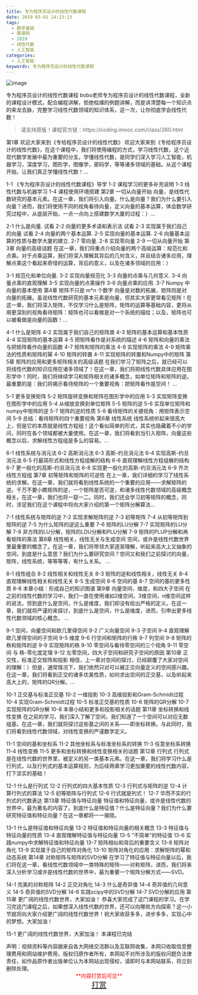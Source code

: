 ```yaml
---
title: 专为程序员设计的线性代数课程
date: 2019-03-01 14:13:13
tags:
  - 数学基础
  - 慕课网
  - 2019
  - 线性代数
  - 人工智能
categories:
  - 人工智能
keywords: 专为程序员设计的线性代数课程
---
```

![image](//szimg.mukewang.com/5b5835a60001907e05400300-360-202.jpg)

专为程序员设计的线性代数课程
bobo老师专为程序员设计的线性代数课程，全新的课程设计模式，配合编程讲解，拒绝枯燥的例题讲解，而是讲清楚每一个知识点的来龙去脉，完整学习线性代数领域的知识体系，这一次，让你彻底学会线性代数！

<!-- more -->
<blockquote class="blockquote-center">
请支持原版！课程官方链：https://coding.imooc.com/class/260.html</blockquote>
</blockquote>
第1章 欢迎大家来到《专给程序员设计的线性代数》
欢迎大家来到《专给程序员设计的线性代数》，在这个课程中，我们将使用编程的方式，学习线性代数，这个近现代数学发展中最为重要的分支。学懂线性代数，是同学们深入学习人工智能，机器学习，深度学习，图形学，图像学，密码学，等等诸多领域的基础。从这个课程开始，让我们真正学懂线性代数！...

 1-1 《专为程序员设计的线性代数课程》导学
 1-2 课程学习的更多补充说明
 1-3 线性代数与机器学习
 1-4 课程使用环境搭建
第2章 一切从向量开始
向量，是线性代数研究的基本元素。在这一章，我们将引入向量。什么是向量？我们为什么要引入向量？进而，我们将使用不同的视角看待向量，定义向量的基本运算，体会数学研究过程中，从底层开始，一点一点向上搭建数学大厦的过程：）...

 2-1 什么是向量. 试看
 2-2 向量的更多术语和表示法 试看
 2-3 实现属于我们自己的向量 试看
 2-4 向量的两个基本运算.
 2-5 实现向量的基本运算.
 2-6 向量基本运算的性质与数学大厦的建立.
 2-7 零向量.
 2-8 实现零向量
 2-9 一切从向量开始
第3章 向量的高级话题
在这一章，我们将重点介绍向量的两个高级运算：规范化和点乘。对于点乘运算，我们将深入理解其背后的几何含义，并且结合诸多应用，理解点乘这个看起来奇怪的运算，背后的意义，以及在诸多领域的应用：）

 3-1 规范化和单位向量.
 3-2 实现向量规范化
 3-3 向量的点乘与几何意义.
 3-4 向量点乘的直观理解
 3-5 实现向量的点乘操作
 3-6 向量点乘的应用.
 3-7 Numpy 中向量的基本使用
第4章 矩阵不只是 m*n 个数字
向量是对数的拓展，矩阵则是对向量的拓展。虽说线性代数研究的基本元素是向量，但其实大家更常看见矩阵！在这一章，我们将深入矩阵，不仅学习什么是矩阵，矩阵的运算等基础内容，更将从用更深刻的视角看待矩阵：矩阵也可以看做是对一个系统的描绘；以及，矩阵也可以被看做是向量的函数！...

 4-1 什么是矩阵
 4-2 实现属于我们自己的矩阵类
 4-3 矩阵的基本运算和基本性质
 4-4 实现矩阵的基本运算
 4-5 把矩阵看作是对系统的描述
 4-6 矩阵和向量的乘法与把矩阵看作向量的函数
 4-7 矩阵和矩阵的乘法
 4-8 实现矩阵的乘法
 4-9 矩阵乘法的性质和矩阵的幂
 4-10 矩阵的转置
 4-11 实现矩阵的转置和Numpy中的矩阵
第5章 矩阵的应用和更多矩阵相关的高级话题
在我们学习了矩阵之后，就已经可以将线性代数的知识应用在诸多领域了！在这一章，我们将把线性代数具体应用在图形学中！同时，我们将继续学习和矩阵相关的诸多概念，如单位矩阵和矩阵的逆。最重要的是：我们将揭示看待矩阵的一个重要视角：把矩阵看作是空间！ ...

 5-1 更多变换矩阵
 5-2 矩阵旋转变换和矩阵在图形学中的应用
 5-3 实现矩阵变换在图形学中的应用
 5-4 从缩放变换到单位矩阵
 5-5 矩阵的逆
 5-6 实现单位矩阵和numpy中矩阵的逆
 5-7 矩阵的逆的性质
 5-8 看待矩阵的关键视角：用矩阵表示空间
 5-9 总结：看待矩阵的四个重要视角
第6章 线性系统
线性系统听起来很高大上，但是它的本质就是线性方程组！这个看似简单的形式，其实也隐藏着不小的学问，同时在各个领域都被大量使用。在这一章，我们将看到当引入矩阵，向量这些概念以后，求解线性方程组是多么的容易。...

 6-1 线性系统与消元法
 6-2 高斯消元法
 6-3 高斯-约旦消元法
 6-4 实现高斯-约旦消元法
 6-5 行最简形式和线性方程组解的结构
 6-6 直观理解线性方程组解的结构
 6-7 更一般化的高斯-约旦消元法
 6-8 实现更一般化的高斯-约旦消元法
 6-9 齐次线性方程组
第7章 初等矩阵和矩阵的可逆性
在上一章，我们详细的学习了线性系统的求解。在这一章，我们就将看到线性系统的一个重要的应用——求解矩阵的逆。千万不要小瞧矩阵的逆，一个矩阵是否可逆，和诸多线性代数领域的高级概念相关。在这一章，我们也将一窥一二。同时，我们还会学习初等矩阵的概念，同时，涉足我们在这个课程中将向大家介绍的第一个矩阵分解算法...

 7-1 线性系统与矩阵的逆
 7-2 实现求解矩阵的逆
 7-3 初等矩阵
 7-4 从初等矩阵到矩阵的逆
 7-5 为什么矩阵的逆这么重要
 7-6 矩阵的LU分解
 7-7 实现矩阵的LU分解
 7-8 非方阵的LU分解，矩阵的LDU分解和PLU分解
 7-9 矩阵的PLUP分解和再看矩阵的乘法
第8章 线性相关，线性无关与生成空间
空间，或许是线性代数世界里最重要的概念了。在这一章，我们将带领大家逐渐理解，听起来高大上又抽象的空间，到底是什么意思？我们为什么要研究空间？空间又和我们之前探讨的向量，矩阵，线性系统，等等等等，有什么关系。 ...

 8-1 线性组合
 8-2 线性相关和线性无关
 8-3 矩阵的逆和线性相关，线性无关
 8-4 直观理解线性相关和线性无关
 8-5 生成空间
 8-6 空间的基
 8-7 空间的基的更多性质
 8-8 本章小结：形成自己的知识图谱
第9章 向量空间，维度，和四大子空间
在之前的线性代数的学习中，我们一直在使用诸如2维空间，3维空间，n维空间这样的说法，但到底什么是空间，什么是维度，我们却没有给出严格的定义。在这一章，我们就将严谨的来探讨，到底什么是空间，什么是维度，进而，引申出更多线性代数领域的核心概念。 ...

 9-1 空间，向量空间和欧几里得空间
 9-2 广义向量空间
 9-3 子空间
 9-4 直观理解欧几里得空间的子空间
 9-5 维度
 9-6 行空间和矩阵的行秩
 9-7 列空间
 9-8 矩阵的秩和矩阵的逆
 9-9 实现矩阵的秩
 9-10 零空间与看待零空间的三个视角
 9-11 零空间 与 秩-零化度定理
 9-12 左零空间，四大子空间和研究子空间的原因
第10章 正交性，标准正交矩阵和投影
相信，上一章对空间的探讨，已经颠覆了大家对空间的理解：）但是，通常情况下，我们依然只对可以被正交向量定义的空间感兴趣。在这一章，我们将看到正交的诸多优美性质，如何求出空间的正交基，以及听起来高大上的，矩阵的QR分解。...

 10-1 正交基与标准正交基
 10-2 一维投影
 10-3 高维投影和Gram-Schmidt过程
 10-4 实现Gram-Schmidt过程
 10-5 标准正交基的性质
 10-6 矩阵的QR分解
 10-7 实现矩阵的QR分解
 10-8 本章小结和更多和投影相关的话题
第11章 坐标转换和线性变换
在之前的学习，我们深入了解了空间，我们知道了一个空间可以对应无数组基。在这一章，我们就将探讨这些基之间的关系——即坐标转换。与此同时，我们将看到线性代数领域，对线性变换的严谨数学定义。

 11-1 空间的基和坐标系
 11-2 其他坐标系与标准坐标系的转换
 11-3 任意坐标系转换
 11-4 线性变换
 11-5 更多和坐标转换和线性变换相关的话题
第12章 行列式
行列式是在线性代数的世界里，被定义的另一类基本元素。在这一章，我们将学习什么是行列式，以及行列式的基本运算规则，为后续两章学习更加重要的线性代数内容，打下坚实的基础！

 12-1 什么是行列式
 12-2 行列式的四大基本性质
 12-3 行列式与矩阵的逆
 12-4 计算行列式的算法
 12-5 初等矩阵与行列式
 12-6 行式就是列式！
 12-7 华而不实的行列式的代数表达
第13章 特征值与特征向量
特征值和特征向量，或许是线性代数的世界中，最为著名的内容了。到底什么是特征值？什么是特征向量？我们为什么要研究特征值和特征向量？在这一章都将一一揭晓。

 13-1 什么是特征值和特征向量
 13-2 特征值和特征向量的相关概念
 13-3 特征值与特征向量的性质
 13-4 直观理解特征值与特征向量
 13-5 “不简单”的特征值
 13-6 实践numpy中求解特征值和特征向量
 13-7 矩阵相似和背后的重要含义
 13-8 矩阵对角化
 13-9 实现属于自己的矩阵对角化
 13-10 矩阵对角化的应用：求解矩阵的幂和动态系统
第14章 对称矩阵与矩阵的SVD分解
在学习了特征值与特征向量以后，我们将在这一章，看线性代数领域中一类特殊的矩阵——对称矩阵，进而，我们将来深入分析学习或许是线性代数的世界中，最为重要一个矩阵分解方式——SVD。

 14-1 完美的对称矩阵
 14-2 正交对角化
 14-3 什么是奇异值
 14-4 奇异值的几何意义
 14-5 奇异值的SVD分解
 14-6 实践scipy中的SVD分解
 14-7 SVD分解的应用
第15章 更广阔的线性代数世界，大家加油！
恭喜大家完成了这门课程的学习。在学习完这门课程之后，如果想深入线性代数的世界，还可以向哪些方向探索？这一小节就将向大家介绍更广阔的线性代数世界！祝大家收获多多，进步多多，实现心中的梦想。大家加油！

 15-1 更广阔的线性代数世界，大家加油！
本课程已完结
<div class="post-copyright">
    <div class="post-copyright__author">
      <span class="post-copyright-meta">声明：视频资料等内容据来自各大网络交流群以及互联网收集，本网只收取信息整理费用和网站维护费用，版权归原作者所有，本网站不对所涉及的版权问题负法律责任，如作品原作者出版单位认为本网站出现侵权，请即时与本网站联系，将立刻删除处理。 </span>
      <span style="color: red;display: block;text-align: center;">**内容打赏后可见**</span> 
      <span style="color:red;display: block;text-align: center;font-size: 20px;"><a href="http://t.cn/EITe75N">打赏</a></span>
    </div>
</div>
            
